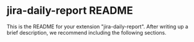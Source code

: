 # jira-daily-report README

This is the README for your extension "jira-daily-report". After writing up a brief description, we recommend including the following sections.
